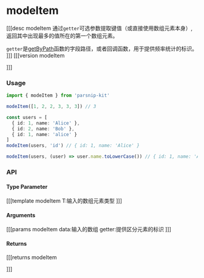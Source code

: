 # modeItem
[[[desc modeItem
通过`getter`可选参数提取键值（或直接使用数组元素本身）,返回其中出现最多的值所在的第一个数组元素。

`getter`是[getByPath](../object/getByPath)函数的字段路径，或者回调函数，用于提供频率统计的标识。
]]]
[[[version modeItem
  
]]]
### Usage

```ts
import { modeItem } from 'parsnip-kit'

modeItem([1, 2, 2, 3, 3, 3]) // 3

const users = [
  { id: 1, name: 'Alice' },
  { id: 2, name: 'Bob' },
  { id: 1, name: 'alice' }
]
modeItem(users, 'id') // { id: 1, name: 'Alice' }

modeItem(users, (user) => user.name.toLowerCase()) // { id: 1, name: 'Alice' }
```


### API

#### Type Parameter
[[[template modeItem
T:输入的数组元素类型
]]]
#### Arguments
[[[params modeItem
data:输入的数组
getter:提供区分元素的标识
]]]
#### Returns
[[[returns modeItem

]]]